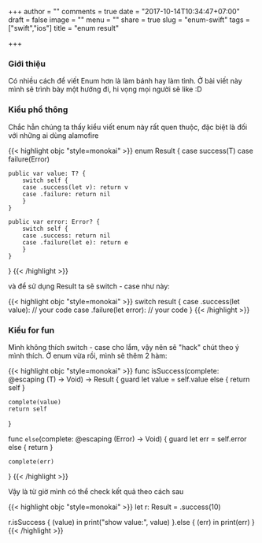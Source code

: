 +++
author = ""
comments = true
date = "2017-10-14T10:34:47+07:00"
draft = false
image = ""
menu = ""
share = true
slug = "enum-swift"
tags = ["swift","ios"]
title = "enum result"

+++

### Giới thiệu

Có nhiều cách để viết Enum hơn là làm bánh hay làm tình. Ở bài viết này mình sẽ trình bày một hướng đi, hi vọng mọi người sẽ like :D

### Kiểu phổ thông

Chắc hẳn chúng ta thấy kiểu viết enum này rất quen thuộc, đặc biệt là đối với những ai dùng alamofire

{{< highlight objc "style=monokai" >}}
enum Result<T> {
    case success(T)
    case failure(Error)
    
    public var value: T? {
        switch self {
        case .success(let v): return v
        case .failure: return nil
        }
    }
    
    public var error: Error? {
        switch self {
        case .success: return nil
        case .failure(let e): return e
        }
    }
}
{{< /highlight >}}

và để sử dụng Result ta sẽ switch - case như này:

{{< highlight objc "style=monokai" >}}
switch result {
case .success(let value):
 	// your code
case .failure(let error):
	// your code
}
{{< /highlight >}}


### Kiểu for fun

Mình không thích switch - case cho lắm, vậy nên sẽ "hack" chút theo ý mình thích.
Ở enum vừa rồi, mình sẽ thêm 2 hàm:

{{< highlight objc "style=monokai" >}}
func isSuccess(complete: @escaping (T) -> Void) -> Result<T> {
    guard let value = self.value else {
        return self
    }
    
    complete(value)
    return self
}

func `else`(complete: @escaping (Error) -> Void) {
    guard let err = self.error else {
        return
    }
    
    complete(err)
}
{{< /highlight >}}


Vậy là từ giờ mình có thể check kết quả theo cách sau

{{< highlight objc "style=monokai" >}}
let r: Result<Int> = .success(10)

r.isSuccess { (value) in
    print("show value:", value)
}.else { (err) in
    print(err)
}
{{< /highlight >}}

